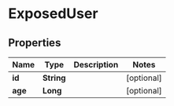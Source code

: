 

# ExposedUser


## Properties

| Name | Type | Description | Notes |
|------------ | ------------- | ------------- | -------------|
|**id** | **String** |  |  [optional] |
|**age** | **Long** |  |  [optional] |



